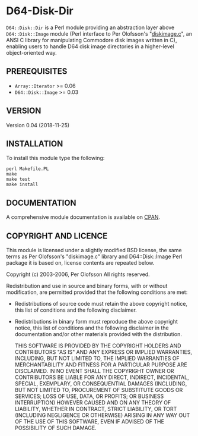D64-Disk-Dir
============

`D64::Disk::Dir` is a Perl module providing an abstraction layer above `D64::Disk::Image` module (Perl interface to Per Olofsson's "[diskimage.c](https://paradroid.automac.se/diskimage/)", an ANSI C library for manipulating Commodore disk images written in C), enabling users to handle D64 disk image directories in a higher-level object-oriented way.

PREREQUISITES
-------------

* `Array::Iterator` >= 0.06
* `D64::Disk::Image` >= 0.03

VERSION
-------

Version 0.04 (2018-11-25)

INSTALLATION
------------

To install this module type the following:

    perl Makefile.PL
    make
    make test
    make install

DOCUMENTATION
-------------

A comprehensive module documentation is available on [CPAN](https://metacpan.org/pod/D64::Disk::Dir).

COPYRIGHT AND LICENCE
---------------------

This module is licensed under a slightly modified BSD license, the same terms as Per Olofsson's "diskimage.c" library and D64::Disk::Image Perl package it is based on, license contents are repeated below.

Copyright (c) 2003-2006, Per Olofsson
All rights reserved.

Redistribution and use in source and binary forms, with or without modification, are permitted provided that the following conditions are met:

* Redistributions of source code must retain the above copyright notice, this list of conditions and the following disclaimer.
* Redistributions in binary form must reproduce the above copyright notice, this list of conditions and the following disclaimer in the documentation and/or other materials provided with the distribution.

    THIS SOFTWARE IS PROVIDED BY THE COPYRIGHT HOLDERS AND CONTRIBUTORS "AS IS" AND ANY EXPRESS OR IMPLIED WARRANTIES, INCLUDING, BUT NOT LIMITED TO, THE IMPLIED WARRANTIES OF MERCHANTABILITY AND FITNESS FOR A PARTICULAR PURPOSE ARE DISCLAIMED. IN NO EVENT SHALL THE COPYRIGHT OWNER OR CONTRIBUTORS BE LIABLE FOR ANY DIRECT, INDIRECT, INCIDENTAL, SPECIAL, EXEMPLARY, OR CONSEQUENTIAL DAMAGES (INCLUDING, BUT NOT LIMITED TO, PROCUREMENT OF SUBSTITUTE GOODS OR SERVICES; LOSS OF USE, DATA, OR PROFITS; OR BUSINESS INTERRUPTION) HOWEVER CAUSED AND ON ANY THEORY OF LIABILITY, WHETHER IN CONTRACT, STRICT LIABILITY, OR TORT (INCLUDING NEGLIGENCE OR OTHERWISE) ARISING IN ANY WAY OUT OF THE USE OF THIS SOFTWARE, EVEN IF ADVISED OF THE POSSIBILITY OF SUCH DAMAGE.
